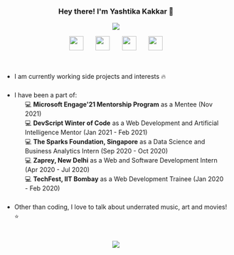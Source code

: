 <!-- ![My Post](https://user-images.githubusercontent.com/43854410/98590461-dbcde300-22f4-11eb-9bde-20210f7b9e48.png)
 -->
 
<h3 align="center"> Hey there! I'm Yashtika Kakkar 🌼 </h3>

<p align="center">
  <img src="https://readme-typing-svg.herokuapp.com/?lines=A%20Web%20Developer;A%20Self-Taught%20UI%20UX%20Designer;A%20Data%20Science%20Enthusiast;Always%20learning%20new%20things&font=Georgia%20Code&center=true&width=440&height=45&color=f75c7e&vCenter=true&size=22">
</p>

<p align="center">
  <a href="https://yashtikakakkar.github.io/"><img height="32px" src="https://img.shields.io/badge/Portfolio-000000?style=for-the-badge&logo=About.me&logoColor=white"/></a>
  &#8287;&#8287;&#8287;&#8287;&#8287;
  <a href="https://www.linkedin.com/in/yashtika-kakkar/"><img height="32px" src="https://img.shields.io/badge/LinkedIn-0077B5?style=for-the-badge&logo=linkedin&logoColor=white"/></a>
  &#8287;&#8287;&#8287;&#8287;&#8287;
  <a href="mailto:yashtika2000@gmail.com"><img height="32px" src="https://img.shields.io/badge/Gmail-D14836?style=for-the-badge&logo=gmail&logoColor=white"></a>
  &#8287;&#8287;&#8287;&#8287;&#8287;
  <a href="https://t.me/yashtika"><img height="32px" src="https://img.shields.io/badge/Telegram-2CA5E0?style=for-the-badge&logo=telegram&logoColor=white"/></a>
</p>
<br>
<p align='left'>
<ul style='line-height: 150%;'>
<li> I am currently working side projects and interests 🔥 
 <br><br>
<li> I have been a part of:
 <ul>
  💻 <b>Microsoft Engage'21 Mentorship Program</b> as a Mentee (Nov 2021) <br>
  💻 <b>DevScript Winter of Code</b> as a Web Development and Artificial Intelligence Mentor (Jan 2021 - Feb 2021) <br>
  💻 <b>The Sparks Foundation, Singapore</b> as a Data Science and Business Analytics Intern (Sep 2020 - Oct 2020) <br>
  💻 <b>Zaprey, New Delhi</b> as a Web and Software Development Intern (Apr 2020 - Jul 2020) <br>
  💻 <b>TechFest, IIT Bombay</b> as a Web Development Trainee (Jan 2020 - Feb 2020) <br>
 </ul> <br>
<li> Other than coding, I love to talk about underrated music, art and movies! ⭐ </ul>
</p>
 
 <br>

<p align="center">
<img src="http://github-readme-streak-stats.herokuapp.com?user=yashtikakakkar&theme=monokai&date_format=M%20j%5B%2C%20Y%5D">
</p>


<!-- [![Yashtika's github activity graph](https://activity-graph.herokuapp.com/graph?username=yashtikakakkar&theme=monokai)](https://github.com/yashtikakakkar/github-readme-activity-graph) -->


